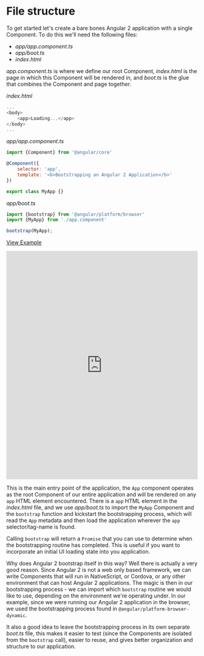 # File structure

To get started let's create a bare bones Angular 2 application with a single Component. To do this we'll need the following files:

- *app/app.component.ts*
- *app/boot.ts*
- *index.html*

*app.component.ts* is where we define our root Component, *index.html* is the page in which this Component will be rendered in, and *boot.ts* is the glue that combines the Component and page together.  

*index.html*

```js
...
<body>
	<app>Loading...</app>
</body>
...
```

*app/app.component.ts*

```js
import {Component} from '@angular/core'

@Component({
	selector: 'app',
	template: '<b>Bootstrapping an Angular 2 Application</b>'
})

export class MyApp {}
```
*app/boot.ts*

```js
import {bootstrap} from '@angular/platform/browser'
import {MyApp} from './app.component'

bootstrap(MyApp);
```

[View Example](https://plnkr.co/edit/RVzLRp3rt4LgQfGSHIsx?p=preview)

<iframe style="width: 100%; height: 600px" src="http://embed.plnkr.co/RVzLRp3rt4LgQfGSHIsx/" frameborder="0" allowfullscren="allowfullscren"></iframe>

This is the main entry point of the application, the `App` component operates as the root Component of our entire application and will be rendered on any `app` HTML element encountered. There is a `app` HTML element in the *index.html* file, and we use *app/boot.ts* to import the `MyApp` Component and the `bootstrap` function and kickstart the bootstrapping process, which will read the `App` metadata and then load the application wherever the `app` selector/tag-name is found. 

Calling `bootstrap` will return a `Promise` that you can use to determine when the bootstrapping routine has completed. This is useful if you want to incorporate an initial UI loading state into you application. 

Why does Angular 2 bootstrap itself in this way? Well there is actually a very good reason. Since Angular 2 is not a web only based framework, we can write Components that will run in NativeScript, or Cordova, or any other environment that can host Angular 2 applications. The magic is then in our bootstrapping process - we can import which `bootstrap` routine we would like to use, depending on the environment we're operating under. In our example, since we were running our Angular 2 application in the browser, we used the bootstrapping process found in `@angular/platform-browser-dynamic`. 


It also a good idea to leave the bootstrapping process in its own separate *boot.ts* file, this makes it easier to test (since the Components are isolated from the `bootstrap` call), easier to reuse, and gives better organization and structure to our application. 